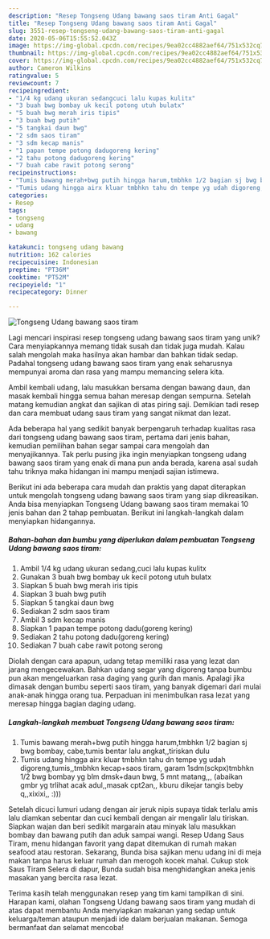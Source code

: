 ```yaml
---
description: "Resep Tongseng Udang bawang saos tiram Anti Gagal"
title: "Resep Tongseng Udang bawang saos tiram Anti Gagal"
slug: 3551-resep-tongseng-udang-bawang-saos-tiram-anti-gagal
date: 2020-05-06T15:55:52.043Z
image: https://img-global.cpcdn.com/recipes/9ea02cc4882aef64/751x532cq70/tongseng-udang-bawang-saos-tiram-foto-resep-utama.jpg
thumbnail: https://img-global.cpcdn.com/recipes/9ea02cc4882aef64/751x532cq70/tongseng-udang-bawang-saos-tiram-foto-resep-utama.jpg
cover: https://img-global.cpcdn.com/recipes/9ea02cc4882aef64/751x532cq70/tongseng-udang-bawang-saos-tiram-foto-resep-utama.jpg
author: Cameron Wilkins
ratingvalue: 5
reviewcount: 7
recipeingredient:
- "1/4 kg udang ukuran sedangcuci lalu kupas kulitx"
- "3 buah bwg bombay uk kecil potong utuh bulatx"
- "5 buah bwg merah iris tipis"
- "3 buah bwg putih"
- "5 tangkai daun bwg"
- "2 sdm saos tiram"
- "3 sdm kecap manis"
- "1 papan tempe potong dadugoreng kering"
- "2 tahu potong dadugoreng kering"
- "7 buah cabe rawit potong serong"
recipeinstructions:
- "Tumis bawang merah+bwg putih hingga harum,tmbhkn 1/2 bagian sj bwg bombay, cabe,tumis bentar lalu angkat,,tiriskan dulu"
- "Tumis udang hingga airx kluar tmbhkn tahu dn tempe yg udah digoreng,tumis,,tmbhkn kecap+saos tiram, garam 1sdm(sckpx)tmbhkn 1/2 bwg bombay yg blm dmsk+daun bwg, 5 mnt matang,,, (abaikan gmbr yg trlihat acak adul,,masak cpt2an,, kburu dikejar tangis beby q,,xixixi,, :)))"
categories:
- Resep
tags:
- tongseng
- udang
- bawang

katakunci: tongseng udang bawang 
nutrition: 162 calories
recipecuisine: Indonesian
preptime: "PT36M"
cooktime: "PT52M"
recipeyield: "1"
recipecategory: Dinner

---
```



![Tongseng Udang bawang saos tiram](https://img-global.cpcdn.com/recipes/9ea02cc4882aef64/751x532cq70/tongseng-udang-bawang-saos-tiram-foto-resep-utama.jpg)

Lagi mencari inspirasi resep tongseng udang bawang saos tiram yang unik? Cara menyiapkannya memang tidak susah dan tidak juga mudah. Kalau salah mengolah maka hasilnya akan hambar dan bahkan tidak sedap. Padahal tongseng udang bawang saos tiram yang enak seharusnya mempunyai aroma dan rasa yang mampu memancing selera kita.

Ambil kembali udang, lalu masukkan bersama dengan bawang daun, dan masak kembali hingga semua bahan meresap dengan sempurna. Setelah matang kemudian angkat dan sajikan di atas piring saji. Demikian tadi resep dan cara membuat udang saus tiram yang sangat nikmat dan lezat.

Ada beberapa hal yang sedikit banyak berpengaruh terhadap kualitas rasa dari tongseng udang bawang saos tiram, pertama dari jenis bahan, kemudian pemilihan bahan segar sampai cara mengolah dan menyajikannya. Tak perlu pusing jika ingin menyiapkan tongseng udang bawang saos tiram yang enak di mana pun anda berada, karena asal sudah tahu triknya maka hidangan ini mampu menjadi sajian istimewa.


Berikut ini ada beberapa cara mudah dan praktis yang dapat diterapkan untuk mengolah tongseng udang bawang saos tiram yang siap dikreasikan. Anda bisa menyiapkan Tongseng Udang bawang saos tiram memakai 10 jenis bahan dan 2 tahap pembuatan. Berikut ini langkah-langkah dalam menyiapkan hidangannya.

<!--inarticleads1-->

##### Bahan-bahan dan bumbu yang diperlukan dalam pembuatan Tongseng Udang bawang saos tiram:

1. Ambil 1/4 kg udang ukuran sedang,cuci lalu kupas kulitx
1. Gunakan 3 buah bwg bombay uk kecil potong utuh bulatx
1. Siapkan 5 buah bwg merah iris tipis
1. Siapkan 3 buah bwg putih
1. Siapkan 5 tangkai daun bwg
1. Sediakan 2 sdm saos tiram
1. Ambil 3 sdm kecap manis
1. Siapkan 1 papan tempe potong dadu(goreng kering)
1. Sediakan 2 tahu potong dadu(goreng kering)
1. Sediakan 7 buah cabe rawit potong serong


Diolah dengan cara apapun, udang tetap memiliki rasa yang lezat dan jarang mengecewakan. Bahkan udang segar yang digoreng tanpa bumbu pun akan mengeluarkan rasa daging yang gurih dan manis. Apalagi jika dimasak dengan bumbu seperti saos tiram, yang banyak digemari dari mulai anak-anak hingga orang tua. Perpaduan ini menimbulkan rasa lezat yang meresap hingga bagian daging udang. 

<!--inarticleads2-->

##### Langkah-langkah membuat Tongseng Udang bawang saos tiram:

1. Tumis bawang merah+bwg putih hingga harum,tmbhkn 1/2 bagian sj bwg bombay, cabe,tumis bentar lalu angkat,,tiriskan dulu
1. Tumis udang hingga airx kluar tmbhkn tahu dn tempe yg udah digoreng,tumis,,tmbhkn kecap+saos tiram, garam 1sdm(sckpx)tmbhkn 1/2 bwg bombay yg blm dmsk+daun bwg, 5 mnt matang,,, (abaikan gmbr yg trlihat acak adul,,masak cpt2an,, kburu dikejar tangis beby q,,xixixi,, :)))


Setelah dicuci lumuri udang dengan air jeruk nipis supaya tidak terlalu amis lalu diamkan sebentar dan cuci kembali dengan air mengalir lalu tiriskan. Siapkan wajan dan beri sedikit margarain atau minyak lalu masukkan bombay dan bawang putih dan aduk sampai wangi. Resep Udang Saus Tiram, menu hidangan favorit yang dapat ditemukan di rumah makan seafood atau restoran. Sekarang, Bunda bisa sajikan menu udang ini di meja makan tanpa harus keluar rumah dan merogoh kocek mahal. Cukup stok Saus Tiram Selera di dapur, Bunda sudah bisa menghidangkan aneka jenis masakan yang bercita rasa lezat. 

Terima kasih telah menggunakan resep yang tim kami tampilkan di sini. Harapan kami, olahan Tongseng Udang bawang saos tiram yang mudah di atas dapat membantu Anda menyiapkan makanan yang sedap untuk keluarga/teman ataupun menjadi ide dalam berjualan makanan. Semoga bermanfaat dan selamat mencoba!
